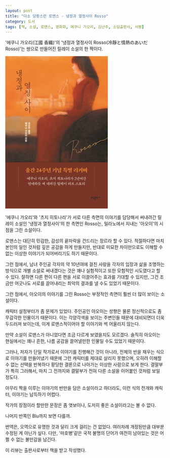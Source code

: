 ```yaml
---
layout: post
title: "다소 당황스런 로맨스 - 냉정과 열정사이 Rosso"
category: 도서
tags: [책, 소설, 로맨스, 영화화, 에쿠니 가오리, 김난주, 소담출판사, 서평]
---
```


'에쿠니 가오리(江國 香織)'의
'냉정과 열정사이 Rosso(冷靜と情熱のあいだ Rosso)'는
쌍으로 만들어진 릴레이 소설의 한 짝이다.

![표지](/images/book/calmi-cuori-appassionati-rosso-book.jpg)

'에쿠니 가오리'와 '츠지 히토나리'가
서로 다른 측면의 이야기를 담당해서 써내려간 릴레이 소설인
'냉정과 열정사이'의 한 측면인 Rosso는,
밀라노에서 지내는 '아오이'의 시점을 그린 소설이다.

로맨스는 대단히 민감한, 감성의 끝자락을 건드리는 장르라 할 수 있다.
적절하다면 마치 본인의 일인 것처럼 깊은 공감을 하게 만들지만,
반대로 미묘한 차이만으로도 이해할 수 없는 이상한 이야기가 되어버리기도 하기 때문이다.

그런 점에서, 남녀 주인공 각자의 약 10년여에 걸친 사랑을
각자의 입장과 삶을 조명하는 방식으로
개별 소설로 써내겠다는 것은 꽤나 실험적이고 또한 모험적인 시도였다고 할 수 있다.
잘하면 다른 편이 다른 편을 서로 이끌어주는 효과를 기대할 수 있지만,
그건 조금만 어긋나도 서로를 끌어내리는 최악의 결과를 낼 수도 있었기 때문이다.

그런 점에서, 아오이의 이야기를 그린 Rosso는
부정적인 측면이 훨씬 더 많이 보이는 소설이다.

캐릭터 설정부터가 좀 문제가 있었다.
주인공인 아오이는 성향은 물론 정신적으로도 좀 무감각한 인물이기 때문이다.
이는 각양각색을 보이는 주변인들 때문에 대비되면더 더욱 두드러져 보이는데,
이게 로맨스적이어야 할 이야기와 썩 어울리지 않는다.

만약 소설이 로맨스가 아니었다면 조금 다르게 보였을지도 모르겠다.
솔직히 아오이는 현실에서는 꽤나 흔한, 나름 공감을 끌어낼만한 인물일 수도 있었기 때문이다.

그러나, 저자가 단일 작가로서 이야기를 진행해간 것이 아니라,
전체의 반을 채우는 식으로 이야기를 만들어냈기 때문에 그런 캐릭터를 제대로 살리지 못했으며,
오히려 이해할 수 없는 선택을 반복하다 황당한 결론으로 나아가는 이상한 사람으로 보게 한다.
결말부가 특히 그러해서, 마치 그 전까지와 결말부가 전혀 다른 소설을 이어붙인 것처럼 보일 정도다.

아무리 짝을 이루는 이야기의 반만을 담은 소설이라고 하더라도,
이런 식의 전개와 캐릭터, 이야기는 납득하기 어렵다.

작가의 장점이라 할만한 문장은 좀 엿보이나,
도저히 좋은 소설이라고는 볼 수 없다.

나머지 반쪽인 Blu까지 보면 다를까.

번역은, 오역으로 유명한 것과 달리 크게 걸리는 건 없었다.
여러차례 개정된만큼 대부분 수정된 게 아닌가 싶다.
다만, '마호병'같은 국적 불명의 단어가 여전히 남아있는 것은 어쩔 수 없는 불만감을 남긴다.



<div class="im im-info">
이 리뷰는 출판사로부터 책을 받고 작성했다.
</div>
